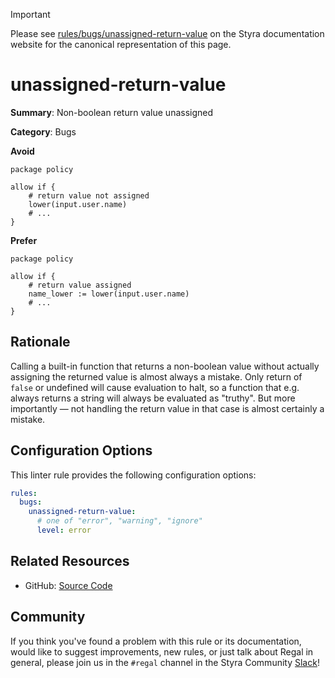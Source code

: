 > [!IMPORTANT]
> Please see [rules/bugs/unassigned-return-value](https://docs.styra.com/regal/rules/bugs/unassigned-return-value) on the Styra documentation website for the canonical representation of this page.

# unassigned-return-value

**Summary**: Non-boolean return value unassigned

**Category**: Bugs

**Avoid**
```rego
package policy

allow if {
    # return value not assigned
    lower(input.user.name)
    # ...
}
```

**Prefer**
```rego
package policy

allow if {
    # return value assigned
    name_lower := lower(input.user.name)
    # ...
}
```

## Rationale

Calling a built-in function that returns a non-boolean value without actually assigning the returned value is almost
always a mistake. Only return of `false` or undefined will cause evaluation to halt, so a function that e.g. always
returns a string will always be evaluated as "truthy". But more importantly — not handling the return value in that case
is almost certainly a mistake.

## Configuration Options

This linter rule provides the following configuration options:

```yaml
rules:
  bugs:
    unassigned-return-value:
      # one of "error", "warning", "ignore"
      level: error
```

## Related Resources

- GitHub: [Source Code](https://github.com/StyraInc/regal/blob/main/bundle/regal/rules/bugs/unassigned-return-value/unassigned_return_value.rego)

## Community

If you think you've found a problem with this rule or its documentation, would like to suggest improvements, new rules,
or just talk about Regal in general, please join us in the `#regal` channel in the Styra Community
[Slack](https://inviter.co/styra)!
